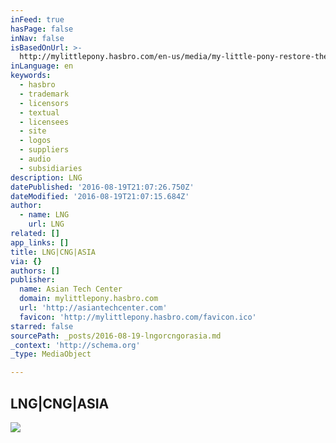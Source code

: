 ```yaml
---
inFeed: true
hasPage: false
inNav: false
isBasedOnUrl: >-
  http://mylittlepony.hasbro.com/en-us/media/my-little-pony-restore-the-elements-of-magic:B8E1B856-5056-9047-F526-D3425A63E169
inLanguage: en
keywords:
  - hasbro
  - trademark
  - licensors
  - textual
  - licensees
  - site
  - logos
  - suppliers
  - audio
  - subsidiaries
description: LNG
datePublished: '2016-08-19T21:07:26.750Z'
dateModified: '2016-08-19T21:07:15.684Z'
author:
  - name: LNG
    url: LNG
related: []
app_links: []
title: LNG|CNG|ASIA
via: {}
authors: []
publisher:
  name: Asian Tech Center
  domain: mylittlepony.hasbro.com
  url: 'http://asiantechcenter.com'
  favicon: 'http://mylittlepony.hasbro.com/favicon.ico'
starred: false
sourcePath: _posts/2016-08-19-lngorcngorasia.md
_context: 'http://schema.org'
_type: MediaObject

---
```

<article style=""><h1>LNG|CNG|ASIA</h1><img src="https://s3-us-west-2.amazonaws.com/the-grid-img/p/7da3aa21af507ab174756a3f72227eab24ae4c27.jpg" /></article>
